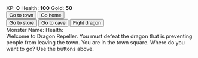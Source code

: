 
<html lang="en">
<head>
  <meta charset="utf-8">
  <link rel="stylesheet" href="./style.css">
  <title>RPG - Dragon Repeller</title>
</head>
<body>
  <div id="game">
    <div id="stats">
      <span class="stat">XP: <strong><span id="xpText">0</span></strong></span>
      <span class="stat">Health: <strong><span id="healthText">100</span></strong></span>
      <span class="stat">Gold: <strong><span id="goldText">50</span></strong></span>
    </div>
    <div id="controls">
      <button id="button01">Go to town</button>
      <button id="button02">Go home</button>
      <div id="controls2">
        <button id="button1">Go to store</button>
        <button id="button2">Go to cave</button>
        <button id="button3">Fight dragon</button>
      </div>
      <div id="homeMessage"></div>
    </div>
    <div id="monsterStats">
      <span class="stat">Monster Name: <strong><span id="monsterName"></span></strong></span>
      <span class="stat">Health: <strong><span id="monsterHealth"></span></strong></span>
    </div>
    <div id="text">
      Welcome to Dragon Repeller. You must defeat the dragon that is preventing people from leaving the town. You are in the town square. Where do you want to go? Use the buttons above.
    </div>
  </div>
  <script src="./script.js"></script>
</body>
</html>



